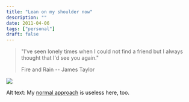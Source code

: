 ```yaml
---
title: "Lean on my shoulder now"
description: ""
date: 2011-04-06
tags: ["personal"]
draft: false
---
```


<blockquote class=quote>

<p class=quote>"I've seen lonely times when I could not find a friend but I always thought that I'd see you again."</p>
<p class=quoteAuth>Fire and Rain -- James Taylor</p>

</blockquote>

<a href="http://xkcd.com/881/"><img src="/images/probability.png"></img></a>

Alt text: My [normal approach][1] is useless here, too.

[1]://xkcd.com/55/
